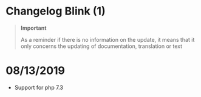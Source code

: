 # Changelog Blink (1)

>**Important**
>
>As a reminder if there is no information on the update, it means that it only concerns the updating of documentation, translation or text

# 08/13/2019

- Support for php 7.3
